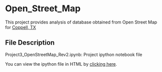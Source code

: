 # Open_Street_Map
This project provides analysis of database obtained from Open Street Map for [Coppell, TX](https://www.openstreetmap.org/export#map=12/32.9547/-97.0151)

## File Description
Project3_OpenStreetMap_Rev2.ipynb: Project ipython notebook file

You can view the ipython file in HTML by [clicking here](http://htmlpreview.github.io/?https://github.com/gapkim/Open_Street_Map/blob/master/Project3_OpenStreetMap_Rev2.html).
